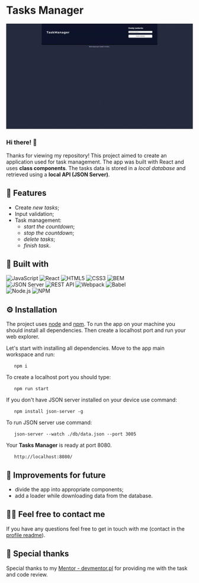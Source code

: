 # Tasks Manager

![Tasks Manager work-animation](./assets/tasks-manager.gif)

### Hi there! 👋 <br/>
Thanks for viewing my repository!
This project aimed to create an application used for task management. The app was built with React and uses **class components**. The tasks data is stored in a *local database* and retrieved using a **local API (JSON Server)**.


## 📎 Features

- Create *new tasks*;
- Input validation;
- Task management:
    - *start the countdown*;
    - *stop the countdown*;   
    - *delete tasks*;
    - *finish task*.


## 🔧 Built with
![JavaScript](https://img.shields.io/badge/-JavaScript-0A1A2F?style=for-the-badge&logo=JavaScript&logoColor=F7DF1E)
![React](https://img.shields.io/badge/-React-0A1A2F?style=for-the-badge&logo=React&logoColor=61DAFB)
![HTML5](https://img.shields.io/badge/-HTML5-0A1A2F?style=for-the-badge&logo=HTML5&logoColor=E34F26)
![CSS3](https://img.shields.io/badge/-CSS3-0A1A2F?style=for-the-badge&logo=CSS3&logoColor=1572B6) 
![BEM](https://img.shields.io/badge/-BEM-0A1A2F?style=for-the-badge&logo=BEM&logoColor=2dd4bf) <br/>
![JSON Server](https://img.shields.io/badge/JSON%20Server-0A1A2F?style=for-the-badge&logo=JSON&logoColor=FFFFFF)
![REST API](https://img.shields.io/badge/REST%20API-0A1A2F?style=for-the-badge&logoColor=FFFFFF)
![Webpack](https://img.shields.io/badge/-Webpack-0A1A2F?style=for-the-badge&logo=Webpack&logoColor=8DD6F9)
![Babel](https://img.shields.io/badge/-Babel-0A1A2F?style=for-the-badge&logo=Babel&logoColor=F9DC3E) <br/>
![Node.js](https://img.shields.io/badge/Node.JS-0A1A2F?style=for-the-badge&logo=Node.js&logoColor=339933)
![NPM](https://img.shields.io/badge/NPM-0A1A2F?style=for-the-badge&logo=npm&logoColor=CB3837)


## ⚙️ Installation

The project uses [node](https://nodejs.org/en/) and [npm](https://www.npmjs.com/). To run the app on your machine you should install all dependencies. Then create a localhost port and run your web explorer.

Let's start with installing all dependencies. Move to the app main workspace and run:
```
   npm i
```
To create a localhost port you should type:
```
   npm run start
```   
If you don't have JSON server installed on your device use command:
```
   npm install json-server -g
```
To run JSON server use command:
```
   json-server --watch ./db/data.json --port 3005
```
Your **Tasks Manager** is ready at port 8080.
```
   http://localhost:8080/
``` 


## 💭 Improvements for future
- divide the app into appropriate components;
- add a loader while downloading data from the database. 

## 🙋‍♂️ Feel free to contact me
If you have any questions feel free to get in touch with me (contact in the [profile readme](https://github.com/mmcode9407)).

## 🙏 Special thanks
Special thanks to my [Mentor - devmentor.pl](https://devmentor.pl/) for providing me with the task and code review.
